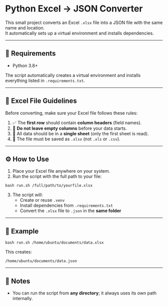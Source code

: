 # Python Excel → JSON Converter

This small project converts an Excel `.xlsx` file into a JSON file with the same name and location.  
It automatically sets up a virtual environment and installs dependencies.

---

## 🧩 Requirements

- Python 3.8+  

The script automatically creates a virtual environment and installs everything listed in `.requirements.txt`.

---

## 📘 Excel File Guidelines

Before converting, make sure your Excel file follows these rules:

1. ✅ The **first row** should contain **column headers** (field names).  
2. 🚫 **Do not leave empty columns** before your data starts.  
3. 🧾 All data should be in a **single sheet** (only the first sheet is read).  
4. 📄 The file must be saved as `.xlsx` (not `.xls` or `.csv`).  

---

## ⚙️ How to Use

1. Place your Excel file anywhere on your system.  
2. Run the script with the full path to your file:

```
bash run.sh /full/path/to/yourfile.xlsx
```

3. The script will:
   - Create or reuse `.venv`  
   - Install dependencies from `.requirements.txt`  
   - Convert the `.xlsx` file to `.json` in the **same folder**

---

## 🧠 Example

```
bash run.sh /home/ubuntu/documents/data.xlsx
```

This creates:

```
/home/ubuntu/documents/data.json
```

---

## 🧹 Notes

- You can run the script from **any directory**; it always uses its own path internally.  

